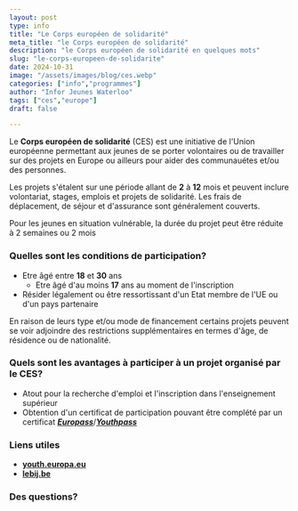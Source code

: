```yaml
---
layout: post
type: info
title: "Le Corps européen de solidarité"
meta_title: "le Corps européen de solidarité"
description: "le Corps européen de solidarité en quelques mots"
slug: "le-corps-europeen-de-solidarite"
date: 2024-10-31
image: "/assets/images/blog/ces.webp"
categories: ["info","programmes"]
author: "Infor Jeunes Waterloo"
tags: ["ces","europe"]
draft: false

---
```

Le **Corps européen de solidarité** (CES) est une initiative de l'Union européenne permettant aux jeunes de se porter volontaires ou de travailler sur des projets en Europe ou ailleurs pour aider des communauétes et/ou des personnes.

Les projets s'étalent sur une période allant de **2** à **12** mois et peuvent inclure volontariat, stages, emplois et projets de solidarité. Les frais de déplacement, de séjour et d'assurance sont généralement couverts.


Pour les jeunes en situation vulnérable, la durée du projet peut être réduite à 2 semaines ou 2 mois


### Quelles sont les conditions de participation?

- Etre âgé entre **18** et **30** ans
  - Etre âgé d'au moins **17** ans au moment de l'inscription
- Résider légalement ou être ressortissant d'un Etat membre de l'UE ou d'un pays partenaire


En raison de leurs type et/ou mode de financement certains projets peuvent se voir adjoindre des restrictions supplémentaires en termes d'âge, de résidence ou de nationalité.


### Quels sont les avantages à participer à un projet organisé par le CES?

- Atout pour la recherche d'emploi et l'inscription dans l'enseignement supérieur
- Obtention d'un certificat de participation pouvant être complété par un certificat [**_Europass_**](https://europass.europa.eu/fr)/[**_Youthpass_**](https://www.lebij.be/youthpass/)

### Liens utiles

- [**youth.europa.eu**](https://youth.europa.eu/solidarity_fr)
- [**lebij.be**](https://lebij.be/programmes/corps-europe)

### Des questions?